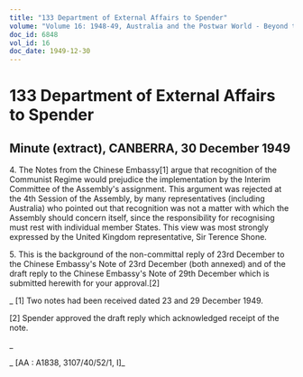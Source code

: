 ```yaml
---
title: "133 Department of External Affairs to Spender"
volume: "Volume 16: 1948-49, Australia and the Postwar World - Beyond the Region"
doc_id: 6848
vol_id: 16
doc_date: 1949-12-30
---
```


# 133 Department of External Affairs to Spender

## Minute (extract), CANBERRA, 30 December 1949

4\. The Notes from the Chinese Embassy[1] argue that recognition of the Communist Regime would prejudice the implementation by the Interim Committee of the Assembly's assignment. This argument was rejected at the 4th Session of the Assembly, by many representatives (including Australia) who pointed out that recognition was not a matter with which the Assembly should concern itself, since the responsibility for recognising must rest with individual member States. This view was most strongly expressed by the United Kingdom representative, Sir Terence Shone.

5\. This is the background of the non-committal reply of 23rd December to the Chinese Embassy's Note of 23rd December (both annexed) and of the draft reply to the Chinese Embassy's Note of 29th December which is submitted herewith for your approval.[2]

_ [1] Two notes had been received dated 23 and 29 December 1949.

[2] Spender approved the draft reply which acknowledged receipt of the note.

_

_ [AA : A1838, 3107/40/52/1, I]_
